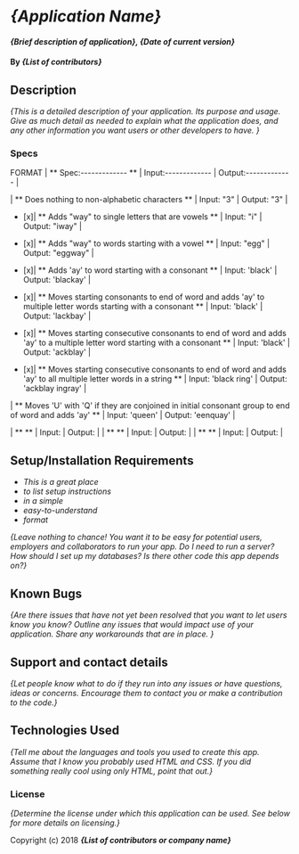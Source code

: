 # _{Application Name}_

#### _{Brief description of application}, {Date of current version}_

#### By _**{List of contributors}**_

## Description

_{This is a detailed description of your application. Its purpose and usage.  Give as much detail as needed to explain what the application does, and any other information you want users or other developers to have. }_

### Specs
FORMAT
| ** Spec:------------- ** | Input:------------- | Output:------------- |

| ** Does nothing to non-alphabetic characters ** | Input: "3" | Output: "3" |

- [x]| ** Adds "way" to single letters that are vowels ** | Input: "i" | Output: "iway" |

- [x]| ** Adds "way" to words starting with a vowel ** | Input: "egg" | Output: "eggway" |

- [x]| ** Adds 'ay' to word starting with a consonant ** | Input: 'black' | Output: 'blackay' |

- [x]| ** Moves starting consonants to end of word and adds 'ay' to multiple letter words starting with a consonant ** | Input: 'black' | Output: 'lackbay' |

- [x]| ** Moves starting consecutive consonants to end of word and adds 'ay' to a multiple letter word starting with a consonant ** | Input: 'black' | Output: 'ackblay' |

- [x]| ** Moves starting consecutive consonants to end of word and adds 'ay' to all multiple letter words in a string ** | Input: 'black ring' | Output: 'ackblay ingray' |

| ** Moves 'U' with 'Q' if they are conjoined in initial consonant group to end of word and adds 'ay' ** | Input: 'queen' | Output: 'eenquay' |

| **  ** | Input: | Output: |
| **  ** | Input: | Output: |
| **  ** | Input: | Output: |

## Setup/Installation Requirements
* _This is a great place_
* _to list setup instructions_
* _in a simple_
* _easy-to-understand_
* _format_

_{Leave nothing to chance! You want it to be easy for potential users, employers and collaborators to run your app. Do I need to run a server? How should I set up my databases? Is there other code this app depends on?}_

## Known Bugs

_{Are there issues that have not yet been resolved that you want to let users know you know?  Outline any issues that would impact use of your application.  Share any workarounds that are in place. }_

## Support and contact details

_{Let people know what to do if they run into any issues or have questions, ideas or concerns.  Encourage them to contact you or make a contribution to the code.}_

## Technologies Used

_{Tell me about the languages and tools you used to create this app. Assume that I know you probably used HTML and CSS. If you did something really cool using only HTML, point that out.}_

### License

*{Determine the license under which this application can be used.  See below for more details on licensing.}*

Copyright (c) 2018 **_{List of contributors or company name}_**
